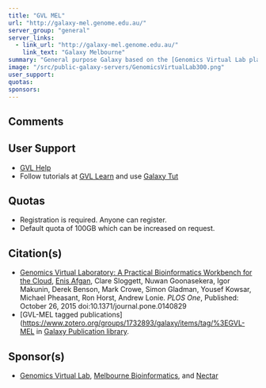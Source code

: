 ```yaml
---
title: "GVL MEL"
url: "http://galaxy-mel.genome.edu.au/"
server_group: "general"
server_links: 
  - link_url: "http://galaxy-mel.genome.edu.au/"
    link_text: "Galaxy Melbourne"
summary: "General purpose Galaxy based on the [Genomics Virtual Lab platform](https://genome.edu.au/). "
image: "/src/public-galaxy-servers/GenomicsVirtualLab300.png"
user_support: 
quotas: 
sponsors: 
---
```


## Comments


## User Support

* [GVL Help](https://www.gvl.org.au/)
* Follow tutorials at [GVL Learn](https://www.gvl.org.au/learn) and use [Galaxy Tut](http://galaxy-tut.genome.edu.au/)

## Quotas

* Registration is required. Anyone can register.
* Default quota of 100GB which can be increased on request.

## Citation(s)

* [Genomics Virtual Laboratory: A Practical Bioinformatics Workbench for the Cloud](https://doi.org/10.1371/journal.pone.0140829), [Enis Afgan](/src/people/enis-afgan/index.md), Clare Sloggett, Nuwan Goonasekera, Igor Makunin, Derek Benson, Mark Crowe, Simon Gladman, Yousef Kowsar, Michael Pheasant, Ron Horst, Andrew Lonie. *PLOS One*, Published: October 26, 2015 doi:10.1371/journal.pone.0140829
* [GVL-MEL tagged publications](https://www.zotero.org/groups/1732893/galaxy/items/tag/%3EGVL-MEL in [Galaxy Publication library](/src/publication-library/index.md).

## Sponsor(s)

* [Genomics Virtual Lab](https://www.gvl.org.au/about), [Melbourne Bioinformatics](https://www.melbournebioinformatics.org.au), and [Nectar](https://www.nectar.org.au)
